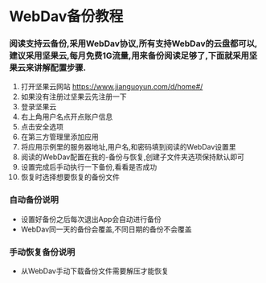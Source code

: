 # WebDav备份教程

### 阅读支持云备份,采用WebDav协议,所有支持WebDav的云盘都可以,建议采用坚果云,每月免费1G流量,用来备份阅读足够了,下面就采用坚果云来讲解配置步骤.

1. 打开坚果云网站 https://www.jianguoyun.com/d/home#/
2. 如果没有注册过坚果云先注册一下
3. 登录坚果云
4. 右上角用户名点开点账户信息
5. 点击安全选项
6. 在第三方管理里添加应用
7. 将应用示例里的服务器地址,用户名,和密码填到阅读的WebDav设置里
8. 阅读的WebDav配置在我的-备份与恢复,创建子文件夹选项保持默认即可
9. 设置完成后手动执行一下备份,看看是否成功
10. 恢复时选择想要恢复的备份文件

### 自动备份说明

* 设置好备份之后每次退出App会自动进行备份
* WebDav同一天的备份会覆盖,不同日期的备份不会覆盖

### 手动恢复备份说明

* 从WebDav手动下载备份文件需要解压才能恢复